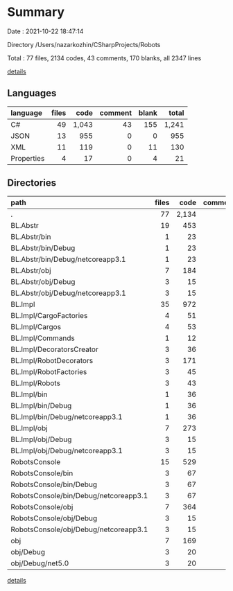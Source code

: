 # Summary

Date : 2021-10-22 18:47:14

Directory /Users/nazarkozhin/CSharpProjects/Robots

Total : 77 files,  2134 codes, 43 comments, 170 blanks, all 2347 lines

[details](details.md)

## Languages
| language | files | code | comment | blank | total |
| :--- | ---: | ---: | ---: | ---: | ---: |
| C# | 49 | 1,043 | 43 | 155 | 1,241 |
| JSON | 13 | 955 | 0 | 0 | 955 |
| XML | 11 | 119 | 0 | 11 | 130 |
| Properties | 4 | 17 | 0 | 4 | 21 |

## Directories
| path | files | code | comment | blank | total |
| :--- | ---: | ---: | ---: | ---: | ---: |
| . | 77 | 2,134 | 43 | 170 | 2,347 |
| BL.Abstr | 19 | 453 | 12 | 45 | 510 |
| BL.Abstr/bin | 1 | 23 | 0 | 0 | 23 |
| BL.Abstr/bin/Debug | 1 | 23 | 0 | 0 | 23 |
| BL.Abstr/bin/Debug/netcoreapp3.1 | 1 | 23 | 0 | 0 | 23 |
| BL.Abstr/obj | 7 | 184 | 10 | 7 | 201 |
| BL.Abstr/obj/Debug | 3 | 15 | 10 | 7 | 32 |
| BL.Abstr/obj/Debug/netcoreapp3.1 | 3 | 15 | 10 | 7 | 32 |
| BL.Impl | 35 | 972 | 11 | 94 | 1,077 |
| BL.Impl/CargoFactories | 4 | 51 | 0 | 8 | 59 |
| BL.Impl/Cargos | 4 | 53 | 0 | 9 | 62 |
| BL.Impl/Commands | 1 | 12 | 0 | 2 | 14 |
| BL.Impl/DecoratorsCreator | 3 | 36 | 0 | 6 | 42 |
| BL.Impl/RobotDecorators | 3 | 171 | 0 | 12 | 183 |
| BL.Impl/RobotFactories | 3 | 45 | 0 | 6 | 51 |
| BL.Impl/Robots | 3 | 43 | 0 | 7 | 50 |
| BL.Impl/bin | 1 | 36 | 0 | 0 | 36 |
| BL.Impl/bin/Debug | 1 | 36 | 0 | 0 | 36 |
| BL.Impl/bin/Debug/netcoreapp3.1 | 1 | 36 | 0 | 0 | 36 |
| BL.Impl/obj | 7 | 273 | 10 | 7 | 290 |
| BL.Impl/obj/Debug | 3 | 15 | 10 | 7 | 32 |
| BL.Impl/obj/Debug/netcoreapp3.1 | 3 | 15 | 10 | 7 | 32 |
| RobotsConsole | 15 | 529 | 10 | 22 | 561 |
| RobotsConsole/bin | 3 | 67 | 0 | 0 | 67 |
| RobotsConsole/bin/Debug | 3 | 67 | 0 | 0 | 67 |
| RobotsConsole/bin/Debug/netcoreapp3.1 | 3 | 67 | 0 | 0 | 67 |
| RobotsConsole/obj | 7 | 364 | 10 | 7 | 381 |
| RobotsConsole/obj/Debug | 3 | 15 | 10 | 7 | 32 |
| RobotsConsole/obj/Debug/netcoreapp3.1 | 3 | 15 | 10 | 7 | 32 |
| obj | 7 | 169 | 10 | 7 | 186 |
| obj/Debug | 3 | 20 | 10 | 7 | 37 |
| obj/Debug/net5.0 | 3 | 20 | 10 | 7 | 37 |

[details](details.md)